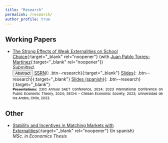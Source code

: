```yaml
---
title: "Research"
permalink: /research/
author_profile: true
---
```


## Working Papers

* [The Strong Effects of Weak Externalities on School Choice](https://www.dropbox.com/scl/fi/5dd0lc7cbhnd4ei8sflv1/weak_externalities_school_choice.pdf?rlkey=d2qqtdg8qrflu7b94fj4ircux&dl=0){:target="_blank" rel="noopener"} (with [Juan Pablo Torres-Martínez](https://econ.uchile.cl/es/academico/jutorres){:target="_blank" rel="noopener"})  
  _Submitted._ <br> 
  <button onclick="myFunction('abstract')" class="btn--research">Abstract</button> [SSRN](http://dx.doi.org/10.2139/ssrn.4276906){: .btn--research}{:target="_blank"} [Slides](https://www.dropbox.com/scl/fi/vwh9pu0kr6lr5aqcwznob/slides.pdf?rlkey=fayrer0xxy6o32ml08im7ycpr&dl=0){: .btn--research}{:target="_blank"} [Slides (spanish)](https://www.dropbox.com/scl/fi/ihrv019ew4brwxp9w87f7/slides.pdf?rlkey=ks371gufthek62sia0w6dii7b&dl=0){: .btn--research}{:target="_blank"}
  <p id="abstract" style="display: none; text-align: justify; width: 100%;"><font size="2.5"> In classical school choice contexts there exists a centralized assignment procedure that is stable and strategy-proof: the Gale-Shapley student-optimal stable mechanism. We show that this property is not satisfied when externalities are incorporated into the model, even in scenarios in which students are primarily concerned about their own placement (weak externalities). Indeed, although weak externalities have no effects on stability, there are school choice contexts in which no stable and strategy-proof mechanism exists. Furthermore, we show that stability and strategy-proofness are compatible if and only if schools' priorities are Ergin-acyclic. This strong effect of weak externalities on incentives is related to the incompatibility between stability, strategy-proofness, and non-bossiness in classical school choice problems. </font> </p> 
  <span style="color:Black; text-align: justify; font-size: 11px; display: inline-block; width: 100%;"> <b>Presentations:</b> 23rd Annual SAET Conference, 2024; 2023 International Conference on Public Economic Theory, 2024; SECHI – Chilean Economic Society, 2023; Universidad de los Andes, Chile, 2023. </span> 
  



## Other
* [Stability and Incentives in Matching Markets with
Externalities](https://repositorio.uchile.cl/bitstream/handle/2250/193033/Tesis%20-%20Eduardo%20Duque.pdf?sequence=1&isAllowed=y){:target="_blank" rel="noopener"} (In spanish)                 
    _MSc. in Economics Thesis_    
   

<script>
function myFunction(id) {
  var x = document.getElementById(id);
  if (x.style.display === "none") {
    x.style.display = "block";
  } else {
    x.style.display = "none";
  }
}
</script>


